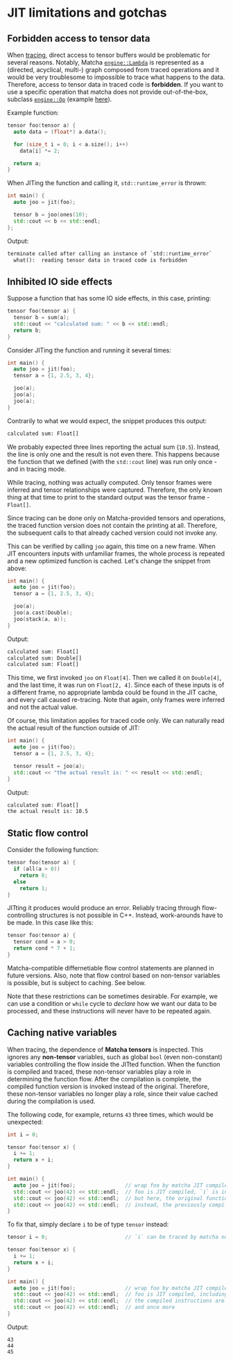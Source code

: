 # JIT limitations and gotchas

## Forbidden access to tensor data

When [tracing](tensor/tracing.md), direct access to tensor buffers 
would be problematic for several reasons. Notably, Matcha 
[`engine::Lambda`](engine/lambda/) is represented as a 
(directed, acyclical, multi-) graph composed from traced operations 
and it would be very troublesome to impossible to trace what happens
to the data.
Therefore, access to tensor data in traced code is **forbidden**. 
  If you want to use a specific operation that matcha does not provide
out-of-the-box, subclass [`engine::Op`](engine/op/)
  (example [here](engine/op/example)).

Example function:

```cpp
tensor foo(tensor a) {
  auto data = (float*) a.data();

  for (size_t i = 0; i < a.size(); i++)
    data[i] *= 2;

  return a;
}
```

When JITing the function and calling it, `std::runtime_error` is thrown:

```cpp
int main() {
  auto joo = jit(foo);

  tensor b = joo(ones(10);
  std::cout << b << std::endl;
};
```

Output:

```txt
terminate called after calling an instance of `std::runtime_error`
  what():  reading tensor data in traced code is forbidden
```


## Inhibited IO side effects

Suppose a function that has some IO side effects, in this case, printing:

```cpp
tensor foo(tensor a) {
  tensor b = sum(a);
  std::cout << "calculated sum: " << b << std::endl;
  return b;
}
```

Consider JITing the function and running it several times:

```cpp
int main() {
  auto joo = jit(foo);
  tensor a = {1, 2.5, 3, 4};

  joo(a);
  joo(a);
  joo(a);
}
```

Contrarily to what we would expect, the snippet produces this output:

```txt
calculated sum: Float[]
```

We probably expected three lines reporting the actual sum (`10.5`).
Instead, the line is only one and the result is not even there. This happens
because the function that we defined (with the `std::cout` line) was
run only once - and in tracing mode. 

While tracing, nothing was actually
computed. Only tensor frames were inferred and tensor relationships were
captured. Therefore, the only known thing at that time
to print to the standard output was the tensor frame - `Float[]`.

Since tracing can be done only on
Matcha-provided tensors and operations, the traced
function version does not contain the printing at all.
Therefore, the subsequent
calls to that already cached version could not invoke any.

This can be verified by calling `joo` again, this time on a new frame.
When JIT encounters inputs with unfamiliar frames, the whole process
is repeated and a new optimized function is cached. Let's change the
snippet from above:

```cpp
int main() {
  auto joo = jit(foo);
  tensor a = {1, 2.5, 3, 4};

  joo(a);
  joo(a.cast(Double);
  joo(stack(a, a));
}
```

Output:

```txt
calculated sum: Float[]
calculated sum: Double[]
calculated sum: Float[]
```

This time, we first invoked `joo` on `Float[4]`. Then we called it on
`Double[4]`, and the last time, it was run on `Float[2, 4]`. Since
each of these inputs is of a different frame, no appropriate lambda
could be found in the JIT cache, and every call caused re-tracing.
Note that again, only frames were inferred and not the actual value.

Of course, this limitation applies for traced code only. We can naturally
read the actual result of the function outside of JIT:

```cpp
int main() {
  auto joo = jit(foo);
  tensor a = {1, 2.5, 3, 4};

  tensor result = joo(a);
  std::cout << "the actual result is: " << result << std::endl;
}
```

Output:

```txt
calculated sum: Float[]
the actual result is: 10.5
```


## Static flow control

Consider the following function:

```cpp
tensor foo(tensor a) {
  if (all(a > 0))
    return 8;
  else
    return 1;
}
```

JITting it produces would produce an error. Reliably tracing through
flow-controlling structures is not possible in C++. Instead, work-arounds
have to be made. In this case like this:

```cpp
tensor foo(tensor a) {
  tensor cond = a > 0;
  return cond * 7 + 1;
}
```

Matcha-compatible differnetiable flow control statements are planned 
in future versions. Also, note that flow control based on non-tensor
variables is possible, but is subject to caching. See below.

Note that these restrictions can be sometimes desirable. For example,
we can use a condition or `while` cycle to _declare_ how we want our data 
to be processed, and these instructions will never have to be repeated again.


## Caching native variables

When tracing, the dependence of **Matcha tensors** is inspected. This ignores
any **non-tensor** variables, such as global `bool` (even non-constant) 
variables controlling the flow inside the JITted function. When the function
is compiled and traced, these non-tensor variables play a role in determining
the function flow. After the compilation is complete, the compiled function
version is invoked instead of the original. Therefore, these non-tensor
variables no longer play a role, since their value cached during the
compilation is used.

The following code, for example, returns `43` three times, which
would be unexpected:

```cpp
int i = 0;

tensor foo(tensor x) {
  i += 1;
  return x + i;
}

int main() {
  auto joo = jit(foo);                // wrap foo by matcha JIT compiler
  std::cout << joo(42) << std::endl;  // foo is JIT compiled, `i` is increased to 1
  std::cout << joo(42) << std::endl;  // but here, the original function is not run again
  std::cout << joo(42) << std::endl;  // instead, the previously compiled matcha version is invoked
}
```

To fix that, simply declare `i` to be of type `tensor` instead:

```cpp
tensor i = 0;                         // `i` can be traced by matcha now

tensor foo(tensor x) {
  i += 1;
  return x + i;
}

int main() {
  auto joo = jit(foo);                // wrap foo by matcha JIT compiler
  std::cout << joo(42) << std::endl;  // foo is JIT compiled, including the `i` increment
  std::cout << joo(42) << std::endl;  // the compiled instructions are called again, including `i += 1`
  std::cout << joo(42) << std::endl;  // and once more
}
```

Output:

```text
43
44
45
```


